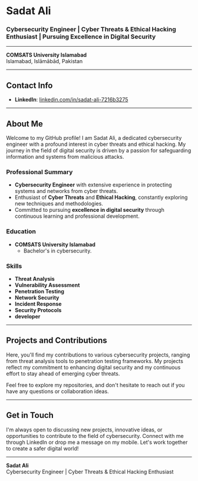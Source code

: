 # Sadat Ali

### Cybersecurity Engineer | Cyber Threats & Ethical Hacking Enthusiast | Pursuing Excellence in Digital Security

---

**COMSATS University Islamabad**  
Islamabad, Islāmābād, Pakistan

---

## Contact Info

- **LinkedIn**: [linkedin.com/in/sadat-ali-7216b3275](https://linkedin.com/in/sadat-ali-7216b3275)
  

---

## About Me

Welcome to my GitHub profile! I am Sadat Ali, a dedicated cybersecurity engineer with a profound interest in cyber threats and ethical hacking. My journey in the field of digital security is driven by a passion for safeguarding information and systems from malicious attacks.

### Professional Summary

- **Cybersecurity Engineer** with extensive experience in protecting systems and networks from cyber threats.
- Enthusiast of **Cyber Threats** and **Ethical Hacking**, constantly exploring new techniques and methodologies.
- Committed to pursuing **excellence in digital security** through continuous learning and professional development.

### Education

- **COMSATS University Islamabad**
  - Bachelor's in cybersecurity.

### Skills

- **Threat Analysis**
- **Vulnerability Assessment**
- **Penetration Testing**
- **Network Security**
- **Incident Response**
- **Security Protocols**
- **developer**

---

## Projects and Contributions

Here, you'll find my contributions to various cybersecurity projects, ranging from threat analysis tools to penetration testing frameworks. My projects reflect my commitment to enhancing digital security and my continuous effort to stay ahead of emerging cyber threats.

Feel free to explore my repositories, and don't hesitate to reach out if you have any questions or collaboration ideas.

---

## Get in Touch

I'm always open to discussing new projects, innovative ideas, or opportunities to contribute to the field of cybersecurity. Connect with me through LinkedIn or drop me a message on my mobile. Let's work together to create a safer digital world!

---

**Sadat Ali**  
Cybersecurity Engineer | Cyber Threats & Ethical Hacking Enthusiast
